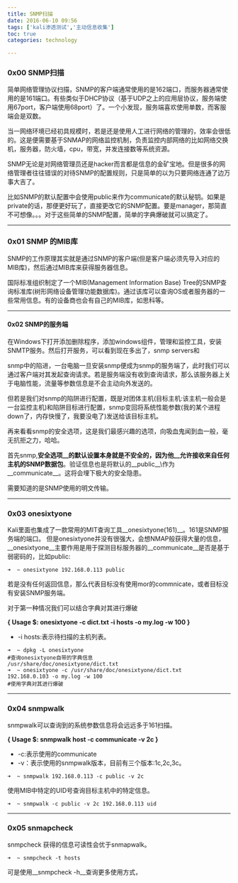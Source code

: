 ```yaml
---
title: SNMP扫描
date: 2016-06-10 09:56
tags: ['kali渗透测试','主动信息收集']
toc: true
categories: technology

---
```

### 0x00 SNMP扫描
简单网络管理协议扫描，SNMP的客户端通常使用的是162端口，而服务器通常使用的是161端口。有些类似于DHCP协议（基于UDP之上的应用层协议，服务端使用67port，客户端使用68port）了。一个小发现，服务端喜欢使用单数，而客服端会是双数。

当一网络环境已经初具规模时，若是还是使用人工进行网络的管理的，效率会很低的。这是便需要基于SNMAP的网络监控机制，负责监控内部网络的比如网络交换机，服务器，防火墙，cpu，带宽，并发连接数等系统资源。

SNMP无论是对网络管理员还是hacker而言都是信息的金矿宝地。但是很多的网络管理者往往错误的对待SNMP的配置规则，只是简单的以为只要网络连通了边万事大吉了。

比如SNMP的默认配置中会使用public来作为communicate的默认秘钥。如果是private的话，那便更好玩了，直接更改它的SNMP配置。要是manager，那简直不可想像。。。对于这些简单的SNMP配置，简单的字典爆破就可以搞定了。


---
### 0x01 SNMP 的MIB库
SNMP的工作原理其实就是通过SNMP的客户端(但是客户端必须先导入对应的MIB库)，然后通过MIB库来获得服务器信息。

国际标准组织制定了一个MIB(Management Information Base) Tree的SNMP查询标准库(树形网络设备管理功能数据库)。通过该库可以查询OS或者服务器的一些常用信息。有的设备商也会有自己的MIB库，如思科等。

---
#### 0x02 SNMP的服务端
在Windows下打开添加删除程序，添加windows组件，管理和监控工具，安装SNMTP服务。然后打开服务，可以看到现在多出了，snmp servers和

snmp中的陷进，一台电脑一旦安装snmp便成为snmp的服务端了，此时我们可以通过客户端对其发起查询请求。若是服务端没有收到查询请求，那么该服务器上关于电脑性能，流量等参数信息是不会主动向外发送的。

但若是我们对snmp的陷阱进行配置，既是对团体主机(目标主机:该主机一般会是一台监控主机)和陷阱目标进行配置，snmp变回将系统性能参数(我的某个进程down了，内存快慢了，我要没电了)发送给该目标主机。

再来看看snmp的安全选项，这是我们最感兴趣的选项，向吸血鬼闻到血一般，毫无抗拒之力，哈哈。

首先snmp,__安全选项__的默认设置本身就是不安全的，因为他__允许接收来自任何主机的SNMP数据包__。验证信息也是将默认的__public__\作为__communicate__。这将会埋下极大的安全隐患。

需要知道的是SNMP使用的明文传输。

---
### 0x03 onesixtyone
Kali里面也集成了一款常用的MIT查询工具__onesixtyone(161)__。161是SNMP服务端的端口。
但是onesixtyone并没有很强大，会想NMAP般获得大量的信息，__onesixtyone__主要作用是用于探测目标服务器的__communicate__是否是基于弱密码的，比如public:
```
➜  ~ onesixtyone 192.168.0.113 public
```
若是没有任何返回信息，那么代表目标没有使用mor的commnicate，或者目标没有安装SNMP服务端。

对于第一种情况我们可以结合字典对其进行爆破

__{ Usage $:  onesixtyone -c dict.txt -i hosts -o my.log -w 100
}__

* -i hosts:表示待扫描的主机列表。

```
➜  ~ dpkg -L onesixtyone   
#查询onesixtyone自带的字典信息                          
/usr/share/doc/onesixtyone/dict.txt
➜  ~ onesixtyone -c /usr/share/doc/onesixtyone/dict.txt 
192.168.0.103 -o my.log -w 100 
#使用字典对其进行爆破
```

---
### 0x04 snmpwalk
snmpwalk可以查询到的系统参数信息将会远远多于161扫描。

__{ Usage $: snmpwalk host -c communicate -v 2c }__

* -c:表示使用的communicate
* -v：表示使用的snmpwalk版本，目前有三个版本:1c,2c,3c。

```
➜  ~ snmpwalk 192.168.0.113 -c public -v 2c
```

使用MIB中特定的UID号查询目标主机中的特定信息。
```
➜  ~ snmpwalk -c public -v 2c 192.168.0.113 uid
```

---
### 0x05 snmapcheck
snmpcheck 获得的信息可读性会优于snmapwalk。

```
➜  ~ snmpcheck -t hosts
```
可是使用__snmpcheck -h__查询更多使用方式，




